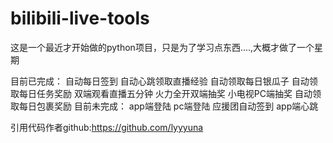 # bilibili-live-tools

这是一个最近才开始做的python项目，只是为了学习点东西....,大概才做了一个星期



目前已完成：
	自动每日签到
	自动心跳领取直播经验
	自动领取每日银瓜子
	自动领取每日任务奖励
	双端观看直播五分钟
	火力全开双端抽奖
	小电视PC端抽奖
	自动领取每日包裹奖励
目前未完成：
	app端登陆
	pc端登陆
	应援团自动签到
	app端心跳


引用代码作者github:https://github.com/lyyyuna



